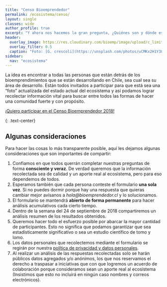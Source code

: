 ```yaml
---
title: "Censo Bioemprendedor"
permalink: /ecosistema/censo/
layout: single
classes: wide
author_profile: true
excerpt: "Y ahora nos hacemos la gran pregunta, ¿Quiénes son y dónde están los bioemprendedores en Chile?"
header:
  overlay_image: https://res.cloudinary.com/bioemp/image/upload/c_limit,f_auto,q_auto,w_1200/b2/brujula.jpg
  overlay_filter: 0.5
  caption: "Foto: [G. crescoli](https://unsplash.com/photos/uCMKx2H1Y38) @ Unsplash"
sidebar:
  nav: "ecosistema"
---
```


La idea es encontrar a todas las personas que están detrás de los bioemprendimientos que se están desarrollando en Chile, sea cual sea su área de desarrollo. Están todos invitados a participar para que está sea una “foto” actualizada del estado actual del ecosistema y así podamos lograr recolectar información vital para buscar entre todos las formas de hacer una comunidad fuerte y con propósito.

<p><a href="http://goo.gl/RLu1z5" class="btn btn--success btn--x-large" onclick="ga('send', 'event', 'click', 'formulario', 'censo2018', '0');"> <i class="far fa-clipboard-list"></i> ¡Quiero participar en el Censo Bioemprendedor 2018!</a></p>
{: .text-center}

## Algunas consideraciones

Para hacer las cosas lo más transparente posible, aquí les dejamos algunas consideraciones que son importantes de compartir:

1. Confiamos en que todos querrán completar nuestras preguntas de forma **consciente y veraz**. De verdad queremos que la información recolectada sea de calidad y un aporte real al ecosistema, pero para eso dependemos de todos.
2. Esperamos también que cada persona conteste el formulario **una sola vez**. Si no puedes dormir porque hay una respuesta que quieras cambiar mejor avísanos a _hola@bioemprendedor.cl_ y lo solucionamos.
3. El formulario se mantendrá **abierto de forma permanente** para hacer análisis acumulativos cada cierto tiempo.
4. Dentro de la semana del 24 de septiembre de 2018 compartiremos un análisis resumen de los resultados obtenidos.
5. Queremos hacer todo el esfuerzo posible por abarcar la mayor cantidad de participantes. Esto no significa que podamos garantizar que sea estadísticamente significativo o sea un estudio científico de tomo y lomo.
6. Los datos personales que recolectemos mediante el formulario se regirán por nuestra [política de privacidad y datos personales](https://bioemprendedor.cl/politicas/).
7. Al realizar un análisis de las respuestas recolectadas solo se harán públicos datos agregados y/o anónimos, los que nos reservamos el derecho a traspasar a iniciativas que con que logremos un acuerdo de colaboración porque consideramos sean un aporte real al ecosistema (Insistimos que esto no incluirá en ningún caso nombres y correos electrónicos).